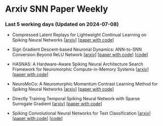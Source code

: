 # Arxiv SNN Paper Weekly


 ### **Last 5 working days (Updated on 2024-07-08)** 


- Compressed Latent Replays for Lightweight Continual Learning on Spiking Neural Networks [[arxiv](https://arxiv.org/abs/2407.03111)] [[paper with code](https://paperswithcode.com/paper/compressed-latent-replays-for-lightweight)]

- Sign Gradient Descent-based Neuronal Dynamics: ANN-to-SNN Conversion Beyond ReLU Network [[arxiv](https://arxiv.org/abs/2407.01645)] [[paper with code](https://paperswithcode.com/paper/sign-gradient-descent-based-neuronal-dynamics)] [[code](https://github.com/snuhcs/snn_signgd)]

- HASNAS: A Hardware-Aware Spiking Neural Architecture Search Framework for Neuromorphic Compute-in-Memory Systems [[arxiv](https://arxiv.org/abs/2407.00641)] [[paper with code](https://paperswithcode.com/paper/hasnas-a-hardware-aware-spiking-neural)]

- NeuroMoCo: A Neuromorphic Momentum Contrast Learning Method for Spiking Neural Networks [[arxiv](https://arxiv.org/abs/2406.06305)] [[paper with code](https://paperswithcode.com/paper/neuromoco-a-neuromorphic-momentum-contrast)]

- Directly Training Temporal Spiking Neural Network with Sparse Surrogate Gradient [[arxiv](https://arxiv.org/abs/2406.19645)] [[paper with code](https://paperswithcode.com/paper/directly-training-temporal-spiking-neural)]

- Spiking Convolutional Neural Networks for Text Classification [[arxiv](https://arxiv.org/abs/2406.19230)] [[paper with code](https://paperswithcode.com/paper/spiking-convolutional-neural-networks-for)] [[code](https://github.com/Lvchangze/snn)]

